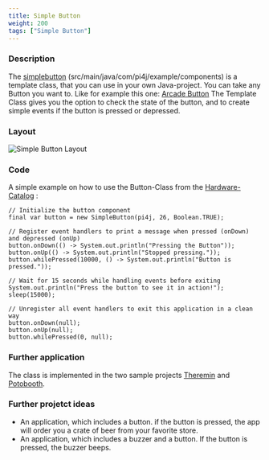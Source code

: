 ```yaml
---
title: Simple Button
weight: 200
tags: ["Simple Button"]
---
```

### Description
The [simplebutton](https://github.com/Pi4J/pi4j-example-components/tree/Dev-Arcade/src/main/java/com/pi4j/example/components) (src/main/java/com/pi4j/example/components) is a template class, that you can use in your own Java-project.
You can take any Button you want to. Like for example this one: [Arcade Button](https://www.berrybase.de/bauelemente/schalter-taster/drucktaster/arcade-button-30mm)
The Template Class gives you the option to check the state of the button, and to create simple events if the button is pressed or depressed.

### Layout
![Simple Button Layout](/assets/documentation/device-examples/Layout-SimpleButton.png)

### Code
A simple example on how to use the Button-Class from the [Hardware-Catalog](https://github.com/Pi4J/pi4j-example-components) :
```
// Initialize the button component
final var button = new SimpleButton(pi4j, 26, Boolean.TRUE);

// Register event handlers to print a message when pressed (onDown) and depressed (onUp)
button.onDown(() -> System.out.println("Pressing the Button"));
button.onUp(() -> System.out.println("Stopped pressing."));
button.whilePressed(10000, () -> System.out.println("Button is pressed."));

// Wait for 15 seconds while handling events before exiting
System.out.println("Press the button to see it in action!");
sleep(15000);

// Unregister all event handlers to exit this application in a clean way
button.onDown(null);
button.onUp(null);
button.whilePressed(0, null);
```

### Further application
The class is implemented in the two sample projects [Theremin](https://github.com/DieterHolz/RaspPiTheremin) and [Potobooth]().

### Further projetct ideas
- An application, which includes a button. if the button is pressed, the app will order you a crate of beer from your favorite store.
- An application, which includes a buzzer and a button. If the button is pressed, the buzzer beeps.